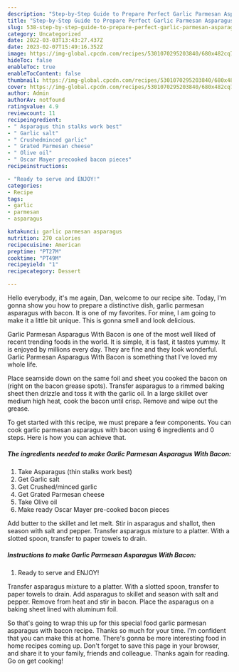 ```yaml
---
description: "Step-by-Step Guide to Prepare Perfect Garlic Parmesan Asparagus With Bacon"
title: "Step-by-Step Guide to Prepare Perfect Garlic Parmesan Asparagus With Bacon"
slug: 538-step-by-step-guide-to-prepare-perfect-garlic-parmesan-asparagus-with-bacon
category: Uncategorized
date: 2022-03-03T13:43:27.437Z
date: 2023-02-07T15:49:16.352Z
image: https://img-global.cpcdn.com/recipes/5301070295203840/680x482cq70/garlic-parmesan-asparagus-with-bacon-recipe-main-photo.jpg
hideToc: false
enableToc: true
enableTocContent: false
thumbnail: https://img-global.cpcdn.com/recipes/5301070295203840/680x482cq70/garlic-parmesan-asparagus-with-bacon-recipe-main-photo.jpg
cover: https://img-global.cpcdn.com/recipes/5301070295203840/680x482cq70/garlic-parmesan-asparagus-with-bacon-recipe-main-photo.jpg
author: Admin
authorAv: notfound
ratingvalue: 4.9
reviewcount: 11
recipeingredient:
- " Asparagus thin stalks work best"
- " Garlic salt"
- " Crushedminced garlic"
- " Grated Parmesan cheese"
- " Olive oil"
- " Oscar Mayer precooked bacon pieces"
recipeinstructions:

- "Ready to serve and ENJOY!"
categories:
- Recipe
tags:
- garlic
- parmesan
- asparagus

katakunci: garlic parmesan asparagus 
nutrition: 270 calories
recipecuisine: American
preptime: "PT27M"
cooktime: "PT49M"
recipeyield: "1"
recipecategory: Dessert

---
```



Hello everybody, it's me again, Dan, welcome to our recipe site. Today, I'm gonna show you how to prepare a distinctive dish, garlic parmesan asparagus with bacon. It is one of my favorites. For mine, I am going to make it a little bit unique. This is gonna smell and look delicious.

Garlic Parmesan Asparagus With Bacon is one of the most well liked of recent trending foods in the world. It is simple, it is fast, it tastes yummy. It is enjoyed by millions every day. They are fine and they look wonderful. Garlic Parmesan Asparagus With Bacon is something that I've loved my whole life.

Place seamside down on the same foil and sheet you cooked the bacon on (right on the bacon grease spots). Transfer asparagus to a rimmed baking sheet then drizzle and toss it with the garlic oil. In a large skillet over medium high heat, cook the bacon until crisp. Remove and wipe out the grease.


To get started with this recipe, we must prepare a few components. You can cook garlic parmesan asparagus with bacon using 6 ingredients and 0 steps. Here is how you can achieve that.

<!--inarticleads1-->

##### The ingredients needed to make Garlic Parmesan Asparagus With Bacon:

1. Take  Asparagus (thin stalks work best)
1. Get  Garlic salt
1. Get  Crushed/minced garlic
1. Get  Grated Parmesan cheese
1. Take  Olive oil
1. Make ready  Oscar Mayer pre-cooked bacon pieces


Add butter to the skillet and let melt. Stir in asparagus and shallot, then season with salt and pepper. Transfer asparagus mixture to a platter. With a slotted spoon, transfer to paper towels to drain. 

<!--inarticleads2-->

##### Instructions to make Garlic Parmesan Asparagus With Bacon:


1. Ready to serve and ENJOY!

Transfer asparagus mixture to a platter. With a slotted spoon, transfer to paper towels to drain. Add asparagus to skillet and season with salt and pepper. Remove from heat and stir in bacon. Place the asparagus on a baking sheet lined with aluminum foil. 

So that's going to wrap this up for this special food garlic parmesan asparagus with bacon recipe. Thanks so much for your time. I'm confident that you can make this at home. There's gonna be more interesting food in home recipes coming up. Don't forget to save this page in your browser, and share it to your family, friends and colleague. Thanks again for reading. Go on get cooking!
